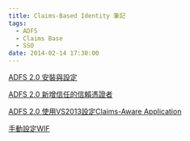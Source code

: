 ```yaml
---
title: Claims-Based Identity 筆記
tags:
  - ADFS
  - Claims Base
  - SSO
date: 2014-02-14 17:30:00
---
```


[ADFS 2.0 安裝與設定](http://blog.developer.idv.tw/2014/02/adfs-20.html)

[ADFS 2.0 新增信任的信賴憑證者](http://blog.developer.idv.tw/2014/02/adfs-20_14.html)

[ADFS 2.0 使用VS2013設定Claims-Aware Application](http://blog.developer.idv.tw/2014/02/adfs-20-vs2013claims-aware-application.html)

[手動設定WIF](http://blog.developer.idv.tw/2014/03/wif.html)